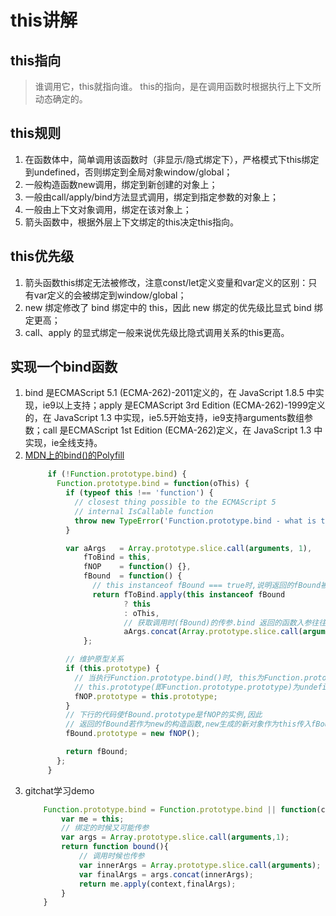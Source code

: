# this讲解

## this指向
> 谁调用它，this就指向谁。
> this的指向，是在调用函数时根据执行上下文所动态确定的。

## this规则
1. 在函数体中，简单调用该函数时（非显示/隐式绑定下），严格模式下this绑定到undefined，否则绑定到全局对象window/global；
2. 一般构造函数new调用，绑定到新创建的对象上；
3. 一般由call/apply/bind方法显式调用，绑定到指定参数的对象上；
4. 一般由上下文对象调用，绑定在该对象上；
5. 箭头函数中，根据外层上下文绑定的this决定this指向。

## this优先级
1. 箭头函数this绑定无法被修改，注意const/let定义变量和var定义的区别：只有var定义的会被绑定到window/global；
2. new 绑定修改了 bind 绑定中的 this，因此 new 绑定的优先级比显式 bind 绑定更高；
3. call、apply 的显式绑定一般来说优先级比隐式调用关系的this更高。

## 实现一个bind函数
1. bind 是ECMAScript 5.1 (ECMA-262)-2011定义的，在 JavaScript 1.8.5 中实现，ie9以上支持；apply 是ECMAScript 3rd Edition (ECMA-262)-1999定义的，在 JavaScript 1.3 中实现，ie5.5开始支持，ie9支持arguments数组参数；call 是ECMAScript 1st Edition (ECMA-262)定义，在 JavaScript 1.3 中实现，ie全线支持。
2. [MDN上的bind()的Polyfill](https://developer.mozilla.org/zh-CN/docs/Web/JavaScript/Reference/Global_Objects/Function/bind)
    ```js
         if (!Function.prototype.bind) {
           Function.prototype.bind = function(oThis) {
             if (typeof this !== 'function') {
               // closest thing possible to the ECMAScript 5
               // internal IsCallable function
               throw new TypeError('Function.prototype.bind - what is trying to be bound is not callable');
             }

             var aArgs   = Array.prototype.slice.call(arguments, 1),
                 fToBind = this,
                 fNOP    = function() {},
                 fBound  = function() {
                   // this instanceof fBound === true时,说明返回的fBound被当做new的构造函数调用
                   return fToBind.apply(this instanceof fBound
                          ? this
                          : oThis,
                          // 获取调用时(fBound)的传参.bind 返回的函数入参往往是这么传递的
                          aArgs.concat(Array.prototype.slice.call(arguments)));
                 };

             // 维护原型关系
             if (this.prototype) {
               // 当执行Function.prototype.bind()时, this为Function.prototype 
               // this.prototype(即Function.prototype.prototype)为undefined
               fNOP.prototype = this.prototype; 
             }
             // 下行的代码使fBound.prototype是fNOP的实例,因此
             // 返回的fBound若作为new的构造函数,new生成的新对象作为this传入fBound,新对象的__proto__就是fNOP的实例
             fBound.prototype = new fNOP();

             return fBound;
           };
         }
    ```
3. gitchat学习demo
    ```js
        Function.prototype.bind = Function.prototype.bind || function(context){
            var me = this;
            // 绑定的时候又可能传参
            var args = Array.prototype.slice.call(arguments,1);
            return function bound(){
                // 调用时候也传参
                var innerArgs = Array.prototype.slice.call(arguments);
                var finalArgs = args.concat(innerArgs);
                return me.apply(context,finalArgs);
            }
        }
    ```